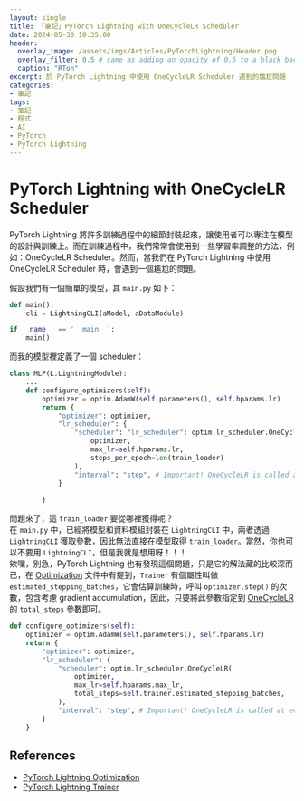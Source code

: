 ```yaml
---
layout: single
title: 「筆記」PyTorch Lightning with OneCycleLR Scheduler
date: 2024-05-30 10:35:00
header:
  overlay_image: /assets/imgs/Articles/PyTorchLightning/Header.png
  overlay_filter: 0.5 # same as adding an opacity of 0.5 to a black background
  caption: "RTon"
excerpt: 於 PyTorch Lightning 中使用 OneCycleLR Scheduler 遇到的尷尬問題
categories:
- 筆記
tags:
- 筆記
- 程式
- AI
- PyTorch
- PyTorch Lightning
---
```


# PyTorch Lightning with OneCycleLR Scheduler
PyTorch Lightning 將許多訓練過程中的細節封裝起來，讓使用者可以專注在模型的設計與訓練上。而在訓練過程中，我們常常會使用到一些學習率調整的方法，例如：OneCycleLR Scheduler。然而，當我們在 PyTorch Lightning 中使用 OneCycleLR Scheduler 時，會遇到一個尷尬的問題。  

假設我們有一個簡單的模型，其 `main.py` 如下：  

```python
def main():
    cli = LightningCLI(aModel, aDataModule)

if __name__ == '__main__':
    main()
```

而我的模型裡定義了一個 scheduler：  

```python
class MLP(L.LightningModule):
    ...
    def configure_optimizers(self):
        optimizer = optim.AdamW(self.parameters(), self.hparams.lr)
        return {
            "optimizer": optimizer,
            "lr_scheduler": {
                "scheduler": "lr_scheduler": optim.lr_scheduler.OneCycleLR(
                    optimizer, 
                    max_lr=self.hparams.lr, 
                    steps_per_epoch=len(train_loader)
                ),
                "interval": "step", # Important! OneCycleLR is called at every step
            }
            
        }
```

問題來了，這 `train_loader` 要從哪裡獲得呢？  
在 `main.py` 中，已經將模型和資料模組封裝在 `LightningCLI` 中，兩者透過 `LightningCLI` 獲取參數，因此無法直接在模型取得 `train_loader`。當然，你也可以不要用 `LightningCLI`，但是我就是想用呀！！！  
欸嘿，別急，PyTorch Lightning 也有發現這個問題，只是它的解法藏的比較深而已，在 [Optimization](https://lightning.ai/docs/pytorch/stable/common/optimization.html#total-stepping-batches) 文件中有提到，`Trainer` 有個屬性叫做 `estimated_stepping_batches`，它會估算訓練時，呼叫 `optimizer.step()` 的次數，包含考慮 gradient accumulation，因此，只要將此參數指定到 [OneCycleLR](https://pytorch.org/docs/stable/generated/torch.optim.lr_scheduler.OneCycleLR.html#torch.optim.lr_scheduler.OneCycleLR) 的 `total_steps` 參數即可。  

```python
def configure_optimizers(self):
    optimizer = optim.AdamW(self.parameters(), self.hparams.lr)
    return {
        "optimizer": optimizer,
        "lr_scheduler": {
            "scheduler": optim.lr_scheduler.OneCycleLR(
                optimizer, 
                max_lr=self.hparams.max_lr, 
                total_steps=self.trainer.estimated_stepping_batches,
            ),
            "interval": "step", # Important! OneCycleLR is called at every step
        }
    }
```

## References
* [PyTorch Lightning Optimization](https://lightning.ai/docs/pytorch/stable/common/optimization.html#total-stepping-batches)  
* [PyTorch Lightning Trainer](https://lightning.ai/docs/pytorch/stable/api/lightning.pytorch.trainer.trainer.Trainer.html#lightning.pytorch.trainer.trainer.Trainer.params.estimated_stepping_batches)  